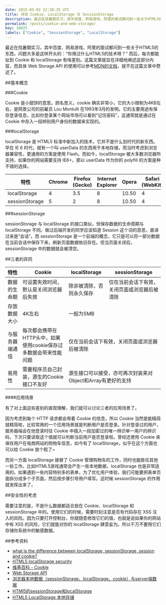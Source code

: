 ```yaml
---
date: 2015-05-02 22:28:35 UTC
title: 详说 Cookie, LocalStorage 与 SessionStorage
description: 最近在找暑期实习，其中百度、网易游戏、阿里的面试都问到一些关于HTML5的东西，问题大多是这样开头的：“你用过什么HTML5的技术呀？” 而后，每次都能扯到 Cookie 和 localStorage 有啥差别。这篇文章就旨在详细地阐述这部分内容。
permalink: /posts/cookie-and-web-storage/
key: 10025
labels: ["Cookie", "SessionStorage", "LocalStorage"]
---
```


最近在找暑期实习，其中百度、网易游戏、阿里的面试都问到一些关于HTML5的东西，问题大多是这样开头的：“你用过什么HTML5的技术呀？” 而后，每次都能扯到 Cookie 和 localStorage 有啥差别。这篇文章就旨在详细地阐述这部分内容，而具体 Web Storage API 的使用可以参考[MDN的文档](https://developer.mozilla.org/en-US/docs/Web/API/Web_Storage_API/Using_the_Web_Storage_API)，就不在这篇文章中赘述了。

##基本概念

###Cookie

Cookie 是小甜饼的意思。顾名思义，cookie 确实非常小，它的大小限制为4KB左右，是网景公司的前雇员 Lou Montulli 在1993年3月的发明。它的主要用途有保存登录信息，比如你登录某个网站市场可以看到“记住密码”，这通常就是通过在 Cookie 中存入一段辨别用户身份的数据来实现的。

###localStorage

localStorage 是 HTML5 标准中新加入的技术，它并不是什么划时代的新东西。早在 IE 6 时代，就有一个叫 userData 的东西用于本地存储，而当时考虑到浏览器兼容性，更通用的方案是使用 Flash。而如今，localStorage 被大多数浏览器所支持，如果你的网站需要支持 IE6+，那以 userData 作为你的 polyfill 的方案是种不错的选择。

| 特性 | Chrome | Firefox (Gecko) | Internet Explorer | Opera | Safari (WebKit) |
| -- | -- | -- | -- | -- | -- |
| localStorage | 4 | 3.5 | 8 | 10.50 | 4 |
| sessionStorage | 5 | 2 | 8 | 10.50 | 4 |

###sessionStorage

sessionStorage 与 localStorage 的接口类似，但保存数据的生命周期与 localStorage 不同。做过后端开发的同学应该知道 Session 这个词的意思，直译过来是“会话”。而 sessionStorage 是一个前端的概念，它只是可以将一部分数据在当前会话中保存下来，刷新页面数据依旧存在。但当页面关闭后，sessionStorage 中的数据就会被清空。

##三者的异同

<table>
	<thead>
		<tr>
			<th>特性</th>
			<th>Cookie</th>
			<th>localStorage</th>
			<th>sessionStorage</th>
		</tr>
	</thead>
	<tbody>
		<tr>
			<td>数据的生命期</td>
			<td>可设置失效时间，默认是关闭浏览器后失效</td>
			<td>除非被清除，否则永久保存</td>
			<td>仅在当前会话下有效，关闭页面或浏览器后被清除</td>
		</tr>
		<tr>
			<td>存放数据大小</td>
			<td>4K左右</td>
			<td colspan="2">一般为5MB</td>
		</tr>
		<tr>
			<td>与服务器端通信</td>
			<td>每次都会携带在HTTP头中，如果使用cookie保存过多数据会带来性能问题</td>
			<td colspan="2">仅在当前会话下有效，关闭页面或浏览器后被清除</td>
		</tr>
		<tr>
			<td>易用性</td>
			<td>需要程序员自己封装，源生的Cookie接口不友好</td>
			<td colspan="2">源生接口可以接受，亦可再次封装来对Object和Array有更好的支持</td>
		</tr>
	</tbody>
</table>

####应用场景

有了对上面这些差别的直观理解，我们就可以讨论三者的应用场景了。

因为考虑到每个 HTTP 请求都会带着 Cookie 的信息，所以 Cookie 当然是能精简就精简啦，比较常用的一个应用场景就是判断用户是否登录。针对登录过的用户，服务器端会在他登录时往 Cookie 中插入一段加密过的唯一辨识单一用户的辨识码，下次只要读取这个值就可以判断当前用户是否登录啦。曾经还使用 Cookie 来保存用户在电商网站的购物车信息，如今有了 localStorage，似乎在这个方面也可以给 Cookie 放个假了~

而另一方面 localStorage 接替了 Cookie 管理购物车的工作，同时也能胜任其他一些工作。比如HTML5游戏通常会产生一些本地数据，localStorage 也是非常适用的。如果遇到一些内容特别多的表单，为了优化用户体验，我们可能要把表单页面拆分成多个子页面，然后按步骤引导用户填写。这时候 sessionStorage 的作用就发挥出来了。

##安全性的考虑

需要注意的是，不是什么数据都适合放在 Cookie、localStorage 和 sessionStorage 中的。使用它们的时候，需要时刻注意是否有代码存在 XSS 注入的风险。因为只要打开控制台，你就随意修改它们的值，也就是说如果你的网站中有 XSS 的风险，它们就能对你的 localStorage 肆意妄为。所以千万不要用它们存储你系统中的敏感数据。

##参考资料
- [what is the difference between localStorage, sessionStorage, session and cookie?](http://stackoverflow.com/questions/19867599/what-is-the-difference-between-localstorage-sessionstorage-session-and-cookie)
- [HTML5 localStorage security](http://stackoverflow.com/questions/3718349/html5-localstorage-security)
- [维基百科 - Cookie](http://zh.wikipedia.org/wiki/Cookie)
- [Web Storage API](https://developer.mozilla.org/en-US/docs/Web/API/Web_Storage_API)
- [浏览器本地数据（sessionStorage、localStorage、cookie）与server端数据](http://han.guokai.blog.163.com/blog/static/13671827120112694851799/)
- [HTMl5的sessionStorage和localStorage](http://www.cnblogs.com/yuzhongwusan/archive/2011/12/19/2293347.html)
- [HTML5 LocalStorage 本地存储](http://www.cnblogs.com/xiaowei0705/archive/2011/04/19/2021372.html)